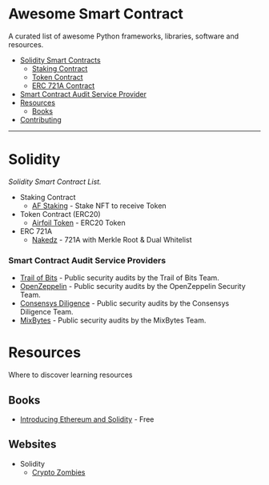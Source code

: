 # Awesome Smart Contract 
A curated list of awesome Python frameworks, libraries, software and resources.

- [Solidity Smart Contracts](#Solidity)
    - [Staking Contract](#staking-contract)
    - [Token Contract](#token-erc20)
    - [ERC 721A Contract](#erc-721a)
- [Smart Contract Audit Service Provider](#contrat-audit)
- [Resources](#resources)
    - [Books](#books)
- [Contributing](#contributing)

---

# Solidity

*Solidity Smart Contract List.*

* Staking Contract
    * [AF Staking](https://github.com/SouperOS/Smart-Contract-Template/tree/main/scripts) - Stake NFT to receive Token
* Token Contract (ERC20)
    * [Airfoil Token](https://github.com/SouperOS/Smart-Contract-Template/tree/main/scripts) - ERC20 Token
* ERC 721A
    * [Nakedz](https://etherscan.io/address/0x24d18547c35f2111fe36dc26c690e9e3d9db4eb3#code) - 721A with Merkle Root & Dual Whitelist

### Smart Contract Audit Service Providers

- [Trail of Bits](https://github.com/trailofbits/publications/tree/master/reviews) - Public security audits by the Trail of Bits Team.
- [OpenZeppelin](https://blog.openzeppelin.com/security-audits/) - Public security audits by the OpenZeppelin Security Team.
- [Consensys Diligence](https://consensys.net/diligence/audits/) - Public security audits by the Consensys Diligence Team.
- [MixBytes](https://github.com/mixbytes/audits_public) - Public security audits by the MixBytes Team.


# Resources

Where to discover learning resources

## Books

- [Introducing Ethereum and Solidity](https://www.ikamy.ch/public/img/books/Introducing+Ethereum+and+Solidity.pdf) - Free

## Websites

* Solidity
    * [Crypto Zombies](https://cryptozombies.io/)
